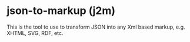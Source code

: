 # json-to-markup (j2m)

This is the tool to use to transform JSON into any Xml based markup, e.g. XHTML, SVG, RDF, etc.
